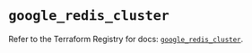 # `google_redis_cluster`

Refer to the Terraform Registry for docs: [`google_redis_cluster`](https://registry.terraform.io/providers/hashicorp/google-beta/5.43.0/docs/resources/google_redis_cluster).
